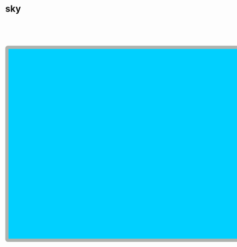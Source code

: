 # sky
<!SKY html>
<html>
<head>
	<title>貪吃蛇</title>
	<meta charset="UTF-8">
	<meta name="keywords" content="貪吃蛇">
	<meta name="Description" content="這是一個初學者用來學習的小遊戲">
	<style type="text/css">
	*{margin:0;}
	.map{margin:100px auto;
		height:600px;
		width:900px;
		background:#00D0FF;
		border:10px solid #afb2ae;
		border-radius:8px;
	}
	</style>



</head>

<body>
<div class="map">
<canvas id="canvas" height="600" width="900">
	
</canvas>
</div>

<script src="gamescript.js">

</script>
</body>
</html>

